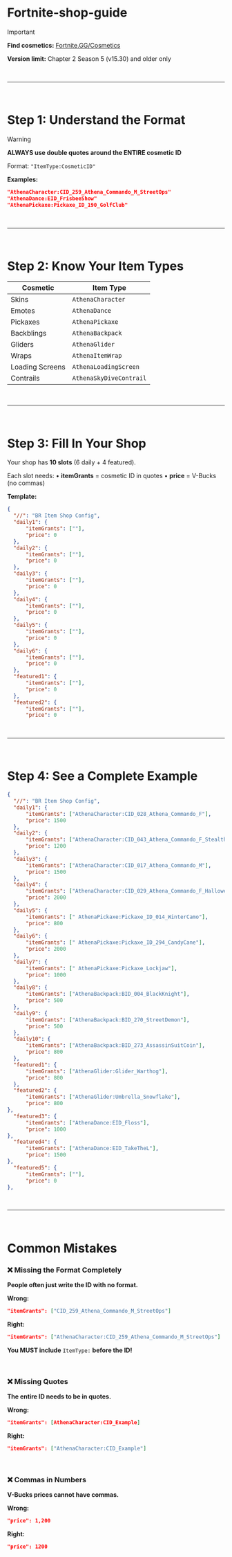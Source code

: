 # Fortnite-shop-guide

> [!IMPORTANT]
> **Find cosmetics:** [Fortnite.GG/Cosmetics](https://fortnite.gg/cosmetics?game=br&type=outfit&season=1,2,3,4,5,6,7,8,9,10,11,12,13,14,15&sort=oldest)
> 
> **Version limit:** Chapter 2 Season 5 (v15.30) and older only

&nbsp;

---

&nbsp;

# Step 1: Understand the Format

> [!WARNING]
> **ALWAYS use double quotes around the ENTIRE cosmetic ID**
>
> Format: `"ItemType:CosmeticID"`

**Examples:**
```json
"AthenaCharacter:CID_259_Athena_Commando_M_StreetOps"
"AthenaDance:EID_FrisbeeShow"
"AthenaPickaxe:Pickaxe_ID_190_GolfClub"
```

&nbsp;

---

&nbsp;

# Step 2: Know Your Item Types

| Cosmetic | Item Type |
|----------|-----------|
| Skins | `AthenaCharacter` |
| Emotes | `AthenaDance` |
| Pickaxes | `AthenaPickaxe` |
| Backblings | `AthenaBackpack` |
| Gliders | `AthenaGlider` |
| Wraps | `AthenaItemWrap` |
| Loading Screens | `AthenaLoadingScreen` |
| Contrails | `AthenaSkyDiveContrail` |

&nbsp;

---

&nbsp;

# Step 3: Fill In Your Shop

Your shop has **10 slots** (6 daily + 4 featured).

Each slot needs:
• **itemGrants** = cosmetic ID in quotes
• **price** = V-Bucks (no commas)

**Template:**
```json
{
  "//": "BR Item Shop Config",
  "daily1": {
      "itemGrants": [""],
      "price": 0
  },
  "daily2": {
      "itemGrants": [""],
      "price": 0
  },
  "daily3": {
      "itemGrants": [""],
      "price": 0
  },
  "daily4": {
      "itemGrants": [""],
      "price": 0
  },
  "daily5": {
      "itemGrants": [""],
      "price": 0
  },
  "daily6": {
      "itemGrants": [""],
      "price": 0
  },
  "featured1": {
      "itemGrants": [""],
      "price": 0
  },
  "featured2": {
      "itemGrants": [""],
      "price": 0
```

&nbsp;

---

&nbsp;

# Step 4: See a Complete Example

```json
{
  "//": "BR Item Shop Config",
  "daily1": {
      "itemGrants": ["AthenaCharacter:CID_028_Athena_Commando_F"],
      "price": 1500
  },
  "daily2": {
      "itemGrants": ["AthenaCharacter:CID_043_Athena_Commando_F_Stealth"],
      "price": 1200
  },
  "daily3": {
      "itemGrants": ["AthenaCharacter:CID_017_Athena_Commando_M"],
      "price": 1500
  },
  "daily4": {
      "itemGrants": ["AthenaCharacter:CID_029_Athena_Commando_F_Halloween"],
      "price": 2000
  },
  "daily5": {
      "itemGrants": [" AthenaPickaxe:Pickaxe_ID_014_WinterCamo"],
      "price": 800
  },
  "daily6": {
      "itemGrants": [" AthenaPickaxe:Pickaxe_ID_294_CandyCane"],
      "price": 2000
  },
  "daily7": {
      "itemGrants": [" AthenaPickaxe:Pickaxe_Lockjaw"],
      "price": 1000
  },
  "daily8": {
      "itemGrants": ["AthenaBackpack:BID_004_BlackKnight"],
      "price": 500
  },
  "daily9": {
      "itemGrants": ["AthenaBackpack:BID_270_StreetDemon"],
      "price": 500
  },
  "daily10": {
      "itemGrants": ["AthenaBackpack:BID_273_AssassinSuitCoin"],
      "price": 800
  },
  "featured1": {
      "itemGrants": ["AthenaGlider:Glider_Warthog"],
      "price": 800
  },
  "featured2": {
      "itemGrants": ["AthenaGlider:Umbrella_Snowflake"],
      "price": 800
},
  "featured3": {
      "itemGrants": ["AthenaDance:EID_Floss"],
      "price": 1000
},
  "featured4": {
      "itemGrants": ["AthenaDance:EID_TakeTheL"],
      "price": 1500
},
  "featured5": {
      "itemGrants": [""],
      "price": 0
},
```

&nbsp;

---

&nbsp;

# Common Mistakes

### ❌ Missing the Format Completely
**People often just write the ID with no format.**

**Wrong:**
```json
"itemGrants": ["CID_259_Athena_Commando_M_StreetOps"]
```

**Right:**
```json
"itemGrants": ["AthenaCharacter:CID_259_Athena_Commando_M_StreetOps"]
```

**You MUST include** `ItemType:` **before the ID!**

&nbsp;

### ❌ Missing Quotes
**The entire ID needs to be in quotes.**

**Wrong:**
```json
"itemGrants": [AthenaCharacter:CID_Example]
```

**Right:**
```json
"itemGrants": ["AthenaCharacter:CID_Example"]
```

&nbsp;

### ❌ Commas in Numbers
**V-Bucks prices cannot have commas.**

**Wrong:**
```json
"price": 1,200
```

**Right:**
```json
"price": 1200
```
